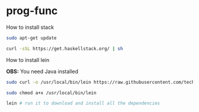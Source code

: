 # prog-func

How to install stack

```sh
sudo apt-get update

curl -sSL https://get.haskellstack.org/ | sh
```

How to install lein

**OBS:** You need Java installed

```sh
sudo curl -o /usr/local/bin/lein https://raw.githubusercontent.com/technomancy/leiningen/stable/bin/lein

sudo chmod a+x /usr/local/bin/lein

lein # run it to download and install all the dependencies
```
